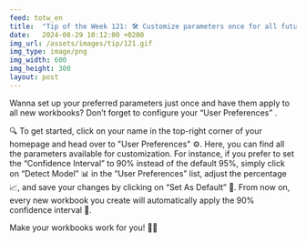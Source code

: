 ```yaml
---
feed: totw_en
title:  "Tip of the Week 121: 🛠️ Customize parameters once for all future workbooks 📊"
date:   2024-08-29 10:12:00 +0200
img_url: /assets/images/tip/121.gif
img_type: image/png
img_width: 600
img_height: 300
layout: post
---
```


Wanna set up your preferred parameters just once and have them apply to all new workbooks? Don’t forget to configure your “User Preferences” .

🔍 To get started, click on your name in the top-right corner of your homepage and head over to "User Preferences" ⚙️. Here, you can find all the parameters available for customization. For instance, if you prefer to set the “Confidence Interval” to 90% instead of the default 95%, simply click on “Detect Model” 📊 in the “User Preferences” list, adjust the percentage 📈, and save your changes by clicking on “Set As Default” 💾. From now on, every new workbook you create will automatically apply the 90% confidence interval 🔄.

Make your workbooks work for you! 📝✨
